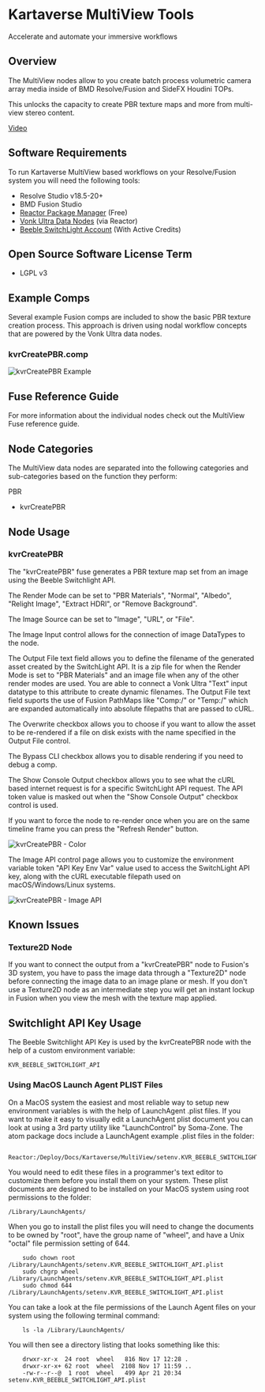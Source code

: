 # Kartaverse MultiView Tools

Accelerate and automate your immersive workflows

## Overview

The MultiView nodes allow to you create batch process volumetric camera array media inside of BMD Resolve/Fusion and SideFX Houdini TOPs.

This unlocks the capacity to create PBR texture maps and more from multi-view stereo content.

[Video](Videos/kvrCreatePBR-TurnTable.mp4 ':include :type=video controls width=100%')

## Software Requirements

To run Kartaverse MultiView based workflows on your Resolve/Fusion system you will need the following tools:

- Resolve Studio v18.5-20+
- BMD Fusion Studio
- [Reactor Package Manager](https://www.steakunderwater.com/wesuckless/viewtopic.php?f=32&t=3067) (Free)
- [Vonk Ultra Data Nodes](https://gitlab.com/AndrewHazelden/Vonk) (via Reactor)
- [Beeble SwitchLight Account](https://www.switchlight.beeble.ai/) (With Active Credits)

## Open Source Software License Term

- LGPL v3

## Example Comps

Several example Fusion comps are included to show the basic PBR texture creation process. This approach is driven using nodal workflow concepts that are powered by the Vonk Ultra data nodes.

### kvrCreatePBR.comp

![kvrCreatePBR Example](Images/kvrCreatePBR.png)

## Fuse Reference Guide

For more information about the individual nodes check out the MultiView Fuse reference guide.

## Node Categories

The MultiView data nodes are separated into the following categories and sub-categories based on the function they perform:

PBR
- kvrCreatePBR

## Node Usage

### kvrCreatePBR

The "kvrCreatePBR" fuse generates a PBR texture map set from an image using the Beeble Switchlight API.

The Render Mode can be set to "PBR Materials", "Normal", "Albedo", "Relight Image", "Extract HDRI", or "Remove Background".

The Image Source can be set to "Image", "URL", or "File".

The Image Input control allows for the connection of image DataTypes to the node.

The Output File text field allows you to define the filename of the generated asset created by the SwitchLight API. It is a zip file for when the Render Mode is set to "PBR Materials" and an image file when any of the other render modes are used. You are able to connect a Vonk Ultra "Text" input datatype to this attribute to create dynamic filenames. The Output File text field suports the use of Fusion PathMaps like "Comp:/" or "Temp:/" which are expanded automatically into absolute filepaths that are passed to cURL.

The Overwrite checkbox allows you to choose if you want to allow the asset to be re-rendered if a file on disk exists with the name specified in the Output File control.

The Bypass CLI checkbox allows you to disable rendering if you need to debug a comp.

The Show Console Output checkbox allows you to see what the cURL based internet request is for a specific SwitchLight API request. The API token value is masked out when the "Show Console Output" checkbox control is used.

If you want to force the node to re-render once when you are on the same timeline frame you can press the "Refresh Render" button.

![kvrCreatePBR - Color](Images/kvrCreatePBR-Inspector-Color.png)

The Image API control page allows you to customize the environment variable token "API Key Env Var" value used to access the SwitchLight API key, along with the cURL executable filepath used on macOS/Windows/Linux systems.

![kvrCreatePBR - Image API](Images/kvrCreatePBR-Inspector-Image-API.png)

## Known Issues

### Texture2D Node

If you want to connect the output from a "kvrCreatePBR" node to Fusion's 3D system, you have to pass the image data through a "Texture2D" node before connecting the image data to an image plane or mesh. If you don't use a Texture2D node as an intermediate step you will get an instant lockup in Fusion when you view the mesh with the texture map applied.

## Switchlight API Key Usage

The Beeble Switchlight API Key is used by the kvrCreatePBR node with the help of a custom environment variable:

	KVR_BEEBLE_SWITCHLIGHT_API

### Using MacOS Launch Agent PLIST Files

On a MacOS system the easiest and most reliable way to setup new environment variables is with the help of LaunchAgent .plist files. If you want to make it easy to visually edit a LaunchAgent plist document you can look at using a 3rd party utility like "LaunchControl" by Soma-Zone.
The atom package docs include a LaunchAgent example .plist files in the folder:

		Reactor:/Deploy/Docs/Kartaverse/MultiView/setenv.KVR_BEEBLE_SWITCHLIGHT_API.plist

You would need to edit these files in a programmer's text editor to customize them before you install them on your system.
These plist documents are designed to be installed on your MacOS system using root permissions to the folder:

	/Library/LaunchAgents/

When you go to install the plist files you will need to change the documents to be owned by "root", have the group name of "wheel", and have a Unix "octal" file permission setting of 644.

		sudo chown root /Library/LaunchAgents/setenv.KVR_BEEBLE_SWITCHLIGHT_API.plist
		sudo chgrp wheel /Library/LaunchAgents/setenv.KVR_BEEBLE_SWITCHLIGHT_API.plist
		sudo chmod 644 /Library/LaunchAgents/setenv.KVR_BEEBLE_SWITCHLIGHT_API.plist

You can take a look at the file permissions of the Launch Agent files on your system using the following terminal command:

		ls -la /Library/LaunchAgents/

You will then see a directory listing that looks something like this:

		drwxr-xr-x  24 root  wheel   816 Nov 17 12:28 .
		drwxr-xr-x+ 62 root  wheel  2108 Nov 17 11:59 ..
		-rw-r--r--@  1 root  wheel   499 Apr 21 20:34 setenv.KVR_BEEBLE_SWITCHLIGHT_API.plist
